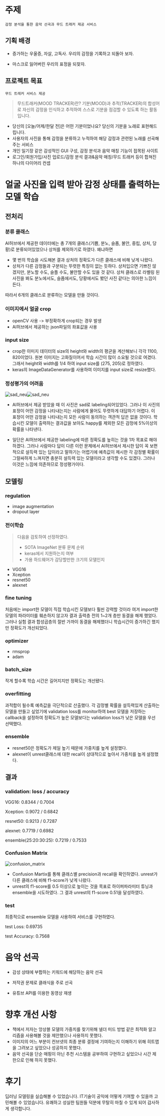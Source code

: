# 주제

`감정 분석을 통한 음악 선곡과 무드 트래커 제공 서비스`

## 기획 배경

- 증가하는 우울증, 자살, 고독사. 우리의 감정을 기록하고 되돌아 보자.

- 마스크로 잃어버린 우리의 표정을 되찾자.

## 프로젝트 목표

`무드 트레커 서비스 제공`

> 무드트래커(MOOD TRACKER)란? 기분(MOOD)과 추적(TRACKER)의 합성어로 자신의 감정을 인식하고 추적하여 스스로 기분을 점검할 수 있도록 하는 활동입니다.

- 당신의 [오늘/어제/한달 전]은 어떤 기분이었나요? 당신의 기분을 노래로 표현해드립니다.
- 사용자의 사진을 통해 감정을 분류하고 누적하여 해당 감정과 관련된 노래를 선곡해주는 서비스
- 개인 일기장 같은 감성적인 GUI 구성, 감정 분석과 음악 매칭 기능이 접목된 사이트
- 로그인/회원가입/사진 업로드/감정 분석 결과&음악 매칭/무드 트래커 등이 합쳐진 하나의 다이어리 컨셉



# 얼굴 사진을 입력 받아 감정 상태를 출력하는 모델 학습

## 전처리

### 분류 클래스

AI허브에서 제공한 데이터에는 총 7개의 클래스(기쁨, 분노, 슬픔, 불안, 중립, 상처, 당황)로 분류되어있었으나 상처를 제외하기로 하였다. 왜냐하면

- 몇 번의 학습을 시도해본 결과 상처의 정확도가 다른 클래스에 비해 낮게 나왔다.
- 상처가 다른 감정들과 구분되는 뚜렷한 특징이 없는 듯하다. 상처입으면 기쁘진 않겠지만, 분노할 수도, 슬플 수도, 불안할 수도 있을 것 같다. 상처 클래스로 라벨링 된 사진을 봐도 분노에서도, 슬픔에서도, 당황에서도 봤던 사진 같다는 의아한 느낌이 든다.

따라서 6개의 클래스로 분류하는 모델을 만들 것이다.

### 이미지에서 얼굴 crop

- openCV 사용 -> 부정확하게 crop되는 경우 발생
- AI허브에서 제공하는 json파일의 좌표값을 사용

### input size

- crop한 이미지 데이터의 size의 height와 width의 평균을 계산해보니 각각 1100, 820이었다. 원본 이미지는 고화질이어서 학습 시간이 많이 소요될 것으로 여겼다. 그래서 height와 width를 1/4 하여 input size를 (275, 205)로 정하였다.
- keras의 ImageDataGenerator를 사용하여 이미지를 input size로 resize했다.

### 정성평가의 어려움

![sad_neu](https://github.com/seosztt/project_MOOD_TRACKER/blob/master/image/sad_neu.png?raw=true)![sad_neu](https://github.com/seosztt/project_MOOD_TRACKER/blob/master/image/sad_new_result.png?raw=true)

- AI허브에서 제공 받았을 때 이 사진은 sad로 labeling되어있었다. 그러나 이 사진의 표정이 어떤 감정을 나타내는지는 사람에게 물어도 뚜렷하게 대답하기 어렵다. 이 표정이 어떤 감정을 나타내는지 모든 사람이 동의하는 객관적 답은 없을 것이다. 학습시킨 모델이 출력하는 결과값을 보아도 happy를 제외한 모든 감정에 5%이상의 확률을 나타낸다.

- 일단은 AI허브에서 제공한 labeling에 따른 정확도를 높히는 것을 1차 목표로 해야하겠다. 그러나 사람마다 답이 다른 이런 문제에서 AI허브에서 제시한 답이 꼭 보편적으로 설득력 있는 답이라고 말하기는 어렵기에 예측값이 제시한 각 감정별 확률이 그럴싸하게 느껴지면 충분히 설득력 있는 모델이라고 생각할 수도 있겠다. 그러나 이것은 느낌에 의존하므로 정성평가이다.

## 모델링

### regulation

- image augmentation
- dropout layer

### 전이학습

> 다음을 검토하여 선정하였다.
>
> - SOTA ImageNet 분류 문제 순위
> - keras에서 지원하는지 여부
> - 가용 하드웨어가 감당할만한 크기의 모델인지

- VGG16
- Xception
- resnet50
- alexnet

### fine tuning

처음에는 import한 모델이 직접 학습시킨 모델보다 훨씬 강력할 것이라 여겨 import한 모델의 파라미터를 훼손하지 않고자 결과 출력층 전의 1~2개 층만 동결을 해제 했었다. 그러나 실험 결과 합성곱층의 절반 가까이 동결을 해제했더니 학습시간이 증가하긴 했지만 정확도가 개선되었다.

### optimizer

- rmsprop
- adam

### batch_size

작게 할수록 학습 시간은 길어지지만 정확도는 개선됐다.

### overfitting

과적합이 될수록 예측값을 극단적으로 산출했다. 각 감정별 확률을 설득력있게 산출하는 모델을 만들고 싶었기에 validation loss를 monitor하여 best 모델을 저장하는 callback을 설정하여 정확도가 높은 모델보다는 validation loss가 낮은 모델을 우선 선택했다.

### ensemble

- resnet50은 정확도가 제일 높기 때문에 가중치를 높게 설정했다.
- alexnet이 unrest클래스에 대한 recal이 상대적으로 높아서 가중치를 높게 설정했다.

## 결과

### validation: loss / accuracy 

VGG16: 0.8344 / 0.7004

Xception: 0.9072 / 0.6842

resnet50: 0.9213 / 0.7287

alexnet: 0.7719 / 0.6982

ensemble(25:20:30:25): 0.7219 / 0.7533

### Confusion Matrix

![confusion_matrix](https://github.com/seosztt/project_MOOD_TRACKER/blob/master/image/confusion_matrix.png?raw=true)

- Confusion Martix를 통해 클래스별 precision과 recall을 확인하였다. unrest가 다른 클래스에 비해 f1-score가 낮게 나왔다.
- unrest의 f1-score를 0.5 이상으로 높이는 것을 목표로 하이퍼파라미터 튜닝과 ensemble을 시도하였다. 그 결과 unrest의 f1-score 0.51을 달성하였다.

### test

최종적으로 ensemble 모델을 사용하여 서비스를 구현하였다.

test Loss: 0.69735

test Accuracy: 0.7568



# 음악 선곡

- 감성 상태에 부합하는 키워드에 해당하는 음악 선곡

- 저작권 문제로 클래식을 주로 선곡

- 유튜브 API를 이용한 동영상 재생



# 향후 개선 사항

- 책에서 저자는 앙상블 모델의 가중치를 찾기위해 넬더 미드 방법 같은 최적화 알고리즘을 사용해볼 것을 제안했으나 사용하지 못했다. 
- 이미지의 어느 부분이 컨브넷의 최종 분류 결정에 기여하는지 이해하기 위해 히트맵을 그려보고 싶었으나 성공하지 못했다.
- 음악 선곡을 단순 매핑이 아닌 추천 시스템을 공부하여 구현하고 싶었으나 시간 제한으로 인해 하지 못했다.



# 후기

딥러닝 모델링을 실습해볼 수 있었습니다. IT기술이 공익에 어떻게 기여할 수 있을까 고민해볼 수 있었습니다. 유쾌하고 성실한 팀원들 덕분에 무탈히 마칠 수 있게 되어 감사하게 생각합니다.
